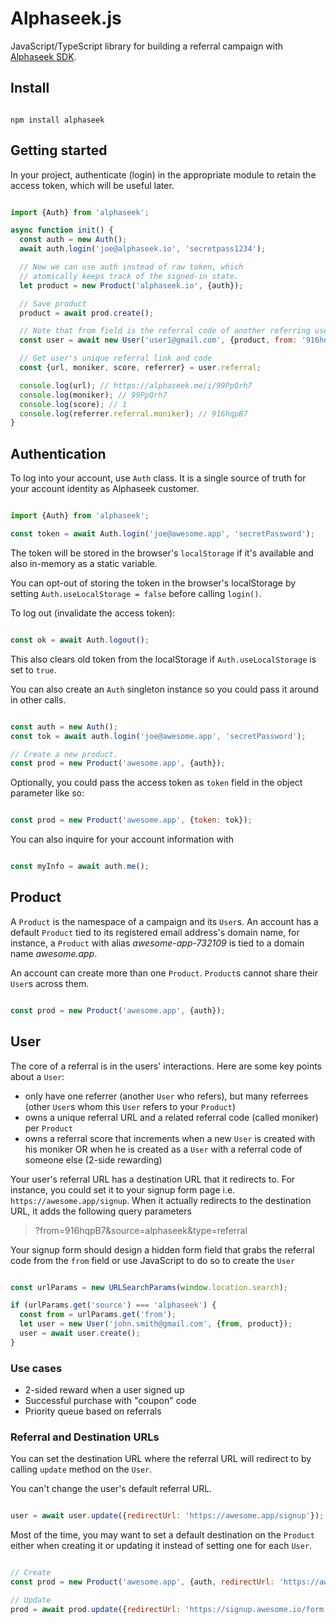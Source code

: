 # Alphaseek.js

JavaScript/TypeScript library for building a referral campaign with [Alphaseek SDK](http://alphaseek.io).

## Install

```shell

npm install alphaseek

```

## Getting started

In your project, authenticate (login) in the appropriate module to retain the access token, which will be useful later.

```javascript

import {Auth} from 'alphaseek';

async function init() {
  const auth = new Auth();
  await auth.login('joe@alphaseek.io', 'secretpass1234');

  // Now we can use auth instead of raw token, which
  // atomically keeps track of the signed-in state.
  let product = new Product('alphaseek.io', {auth});

  // Save product
  product = await prod.create();

  // Note that from field is the referral code of another referring user.
  const user = await new User('user1@gmail.com', {product, from: '916hqpB7'}).create();

  // Get user's unique referral link and code
  const {url, moniker, score, referrer} = user.referral;

  console.log(url); // https://alphaseek.me/i/99PpQrh7
  console.log(moniker); // 99PpQrh7
  console.log(score); // 1
  console.log(referrer.referral.moniker); // 916hqpB7
}

```

## Authentication

To log into your account, use `Auth` class. It is a single source of truth for your account identity
as Alphaseek customer.

```js

import {Auth} from 'alphaseek';

const token = await Auth.login('joe@awesome.app', 'secretPassword');

```

The token will be stored in the browser's `localStorage` if it's available and also in-memory as a static variable.

You can opt-out of storing the token in the browser's localStorage by setting `Auth.useLocalStorage = false` before calling `login()`.

To log out (invalidate the access token):

```js

const ok = await Auth.logout();

```

This also clears old token from the localStorage if `Auth.useLocalStorage` is set to `true`.

You can also create an `Auth` singleton instance so you could pass it around in other calls.

```js

const auth = new Auth();
const tok = await auth.login('joe@awesome.app', 'secretPassword');

// Create a new product.
const prod = new Product('awesome.app', {auth});

```

Optionally, you could pass the access token as `token` field in the object parameter
like so:

```js

const prod = new Product('awesome.app', {token: tok});

```

You can also inquire for your account information with

```js

const myInfo = await auth.me();

```

## Product

A `Product` is the namespace of a campaign and its `User`s.
An account has a default `Product` tied to its registered email address's domain name,
for instance, a `Product` with alias *awesome-app-732109* is tied to a domain name
*awesome.app*.

An account can create more than one `Product`. `Product`s cannot share their `User`s
across them.

```js

const prod = new Product('awesome.app', {auth});

```

## User

The core of a referral is in the users' interactions. Here are some key points
about a `User`:

- only have one referrer (another `User` who refers), but many
referrees (other `User`s whom this `User` refers to your `Product`)
- owns a unique referral URL and a related referral code (called moniker) per `Product`
- owns a referral score that increments when a new `User` is created with his moniker
OR when he is created as a `User` with a referral code of someone else (2-side rewarding)

Your user's referral URL has a destination URL that it redirects to. For instance,
you could set it to your signup form page i.e. `https://awesome.app/signup`. When it
actually redirects to the destination URL, it adds the following query parameters

> ?from=916hqpB7&source=alphaseek&type=referral

Your signup form should design a hidden form field that grabs the referral code
from the `from` field or use JavaScript to do so to create the `User`

```js

const urlParams = new URLSearchParams(window.location.search);

if (urlParams.get('source') === 'alphaseek') {
  const from = urlParams.get('from');
  let user = new User('john.smith@gmail.com', {from, product});
  user = await user.create();
}

```

### Use cases

- 2-sided reward when a user signed up
- Successful purchase with "coupon" code
- Priority queue based on referrals

### Referral and Destination URLs

You can set the destination URL where the referral URL will redirect to
by calling `update` method on the `User`.

You can't change the user's default referral URL.

```js

user = await user.update({redirectUrl: 'https://awesome.app/signup'});

```

Most of the time, you may want to set a default destination on the `Product` either when
creating it or updating it instead of setting one for each `User`.

```js

// Create
const prod = new Product('awesome.app', {auth, redirectUrl: 'https://awesome.app/signup'});

// Update
prod = await prod.update({redirectUrl: 'https://signup.awesome.io/form'});

```